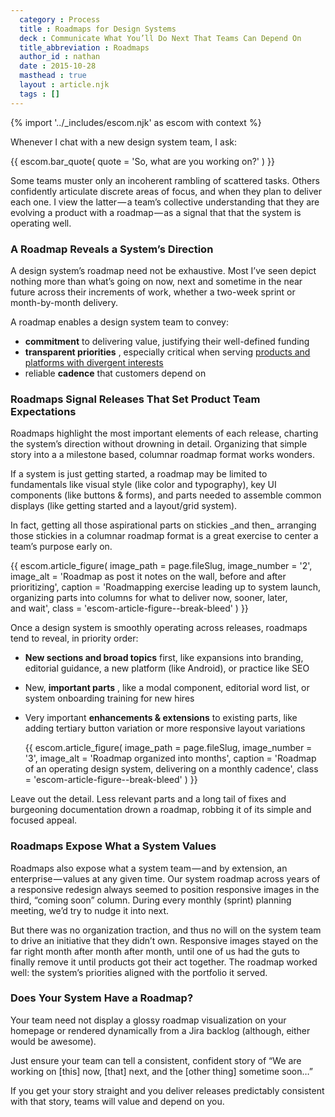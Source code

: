 ```yaml
---
  category : Process
  title : Roadmaps for Design Systems
  deck : Communicate What You’ll Do Next That Teams Can Depend On
  title_abbreviation : Roadmaps
  author_id : nathan
  date : 2015-10-28
  masthead : true
  layout : article.njk
  tags : []
---
```


{% import '../_includes/escom.njk' as escom with context %}

Whenever I chat with a new design system team, I ask:

{{ escom.bar_quote(
    quote = 'So, what are you working on?'
) }}

Some teams muster only an incoherent rambling of scattered tasks. Others confidently articulate discrete areas of focus, and when they plan to deliver each one. I view the latter — a team’s collective understanding that they are evolving a product with a roadmap — as a signal that that the system is operating well.

### A Roadmap Reveals a System’s Direction

A design system’s roadmap need not be exhaustive. Most I’ve seen depict nothing more than what’s going on now, next and sometime in the near future across their increments of work, whether a two-week sprint or month-by-month delivery.

A roadmap enables a design system team to convey:

- **commitment** to delivering value, justifying their well-defined funding
- **transparent priorities** , especially critical when serving [products and platforms with divergent interests](/articles/finding-platform-balance-in-a-design-system)
- reliable **cadence** that customers depend on

### Roadmaps Signal Releases That Set Product Team Expectations

Roadmaps highlight the most important elements of each release, charting the system’s direction without drowning in detail. Organizing that simple story into a a milestone based, columnar roadmap format works wonders.

If a system is just getting started, a roadmap may be limited to fundamentals like visual style (like color and typography), key UI components (like buttons & forms), and parts needed to assemble common displays (like getting started and a layout/grid system).

In fact, getting all those aspirational parts on stickies \_and then\_ arranging those stickies in a columnar roadmap format is a great exercise to center a team’s purpose early on.

{{ escom.article_figure(
      image_path = page.fileSlug,
      image_number = '2',
      image_alt = 'Roadmap as post it notes on the wall, before and after prioritizing',
      caption = 'Roadmapping exercise leading up to system launch, organizing parts into columns for what to deliver now, sooner, later, and wait',
      class = 'escom-article-figure--break-bleed'
  ) }}

Once a design system is smoothly operating across releases, roadmaps tend to reveal, in priority order:

- **New sections and broad topics** first, like expansions into branding, editorial guidance, a new platform (like Android), or practice like SEO
- New, **important parts** , like a modal component, editorial word list, or system onboarding training for new hires
- Very important **enhancements & extensions** to existing parts, like adding tertiary button variation or more responsive layout variations

  {{ escom.article_figure(
      image_path = page.fileSlug,
      image_number = '3',
      image_alt = 'Roadmap organized into months',
      caption = 'Roadmap of an operating design system, delivering on a monthly cadence',
      class = 'escom-article-figure--break-bleed'
  ) }}

Leave out the detail. Less relevant parts and a long tail of fixes and burgeoning documentation drown a roadmap, robbing it of its simple and focused appeal.

### Roadmaps Expose What a System Values

Roadmaps also expose what a system team — and by extension, an enterprise — values at any given time. Our system roadmap across years of a responsive redesign always seemed to position responsive images in the third, “coming soon” column. During every monthly (sprint) planning meeting, we’d try to nudge it into next.

But there was no organization traction, and thus no will on the system team to drive an initiative that they didn’t own. Responsive images stayed on the far right month after month after month, until one of us had the guts to finally remove it until products got their act together. The roadmap worked well: the system’s priorities aligned with the portfolio it served.

### Does Your System Have a Roadmap?

Your team need not display a glossy roadmap visualization on your homepage or rendered dynamically from a Jira backlog (although, either would be awesome).

Just ensure your team can tell a consistent, confident story of “We are working on [this] now, [that] next, and the [other thing] sometime soon…”

If you get your story straight and you deliver releases predictably consistent with that story, teams will value and depend on you.
